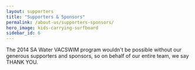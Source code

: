 ```yaml
---
layout: supporters
title: "Supporters & Sponsors"
permalink: /about-us/supporters-sponsors/
hero_image: kids-carrying-surfboard
sidebar_id: 6
---
```


The 2014 SA Water VACSWIM program wouldn't be possible without our generous supporters and sponsors, so on behalf of our entire team, we say THANK YOU.